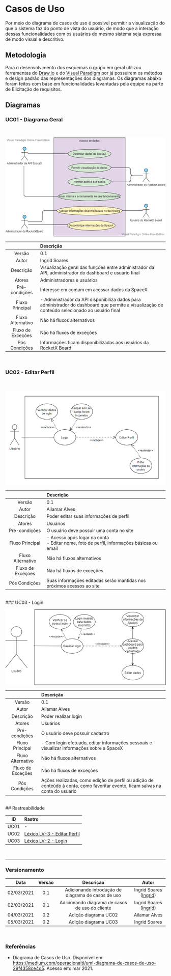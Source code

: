 # Casos de Uso

Por meio do diagrama de casos de uso é possivel permitir a visualização do que o sistema faz do ponto de vista do usuário, de modo que a interação dessas funcionalidades com os usuários do mesmo sistema seja expressa de modo visual e descritivo. 

## Metodologia 

Para o desenvolvimento dos esquemas o grupo em geral utilizou ferramentas do [Draw.io](https://app.diagrams.net/) e do [Visual Paradigm](https://online.visual-paradigm.com/diagrams/solutions/free-visual-paradigm-online/) por já possuirem os métodos e design padrão das representações dos diagramas. 
Os diagramas abaixo foram feitos com base em funcionalidades levantadas pela equipe na parte de Elicitação de requisitos.

## Diagramas 

### UC01 - Diagrama Geral
<br>

![UC01](../../../assets/img/modeling/usercase/AcessoDados.png)

|   |Descrição|
|:-:|:--------|
|Versão|0.1|
|Autor|Ingrid Soares|
|Descrição| Visualização geral das funções entre administrador da API, administrador do dashboard e usuário final|
|Atores| Administradores e usuários |
|Pré-condições| Interesse em comum em acessar dados da SpaceX |
|Fluxo Principal|- Administrador da API disponibiliza dados para administrador do dashboard que permite a visualização de conteúdo selecionado ao usuário final|
|Fluxo Alternativo| Não há fluxos alternativos|
|Fluxo de Exceções| Não há fluxos de exceções|
|Pós Condições| Informações ficam disponibilizadas aos usuários da RocketX Board |
<br>

### UC02 - Editar Perfil 
<br>

![UC02](../../../assets/img/modeling/usercase/editarperfil.png)

|   |Descrição|
|:-:|:--------|
|Versão|0.1|
|Autor|Ailamar Alves|
|Descrição| Poder editar suas informações de perfil|
|Atores| Usuários |
|Pré-condições| O usuário deve possuir uma conta no site |
|Fluxo Principal|- Acesso  após logar na conta<br> - Editar nome, foto de perfil, informações básicas ou email|
|Fluxo Alternativo| Não há fluxos alternativos|
|Fluxo de Exceções| Não há fluxos de exceções|
|Pós Condições| Suas informações editadas serão mantidas nos próximos acessos ao site |

<br> 
### UC03 - Login
<br>

![UC03](../../../assets/img/modeling/usercase/usercaselogin.png)

|   |Descrição|
|:-:|:--------|
|Versão|0.1|
|Autor|Ailamar Alves|
|Descrição| Poder realizar login|
|Atores| Usuários |
|Pré-condições| O usuário deve possuir cadastro |
|Fluxo Principal|- Com login efetuado, editar informações pessoais e visualizar informações sobre a SpaceX|
|Fluxo Alternativo| Não há fluxos alternativos|
|Fluxo de Exceções| Não há fluxos de exceções|
|Pós Condições| Ações realizadas, como edição de perfil ou adição de conteúdo à conta, como favoritar evento, ficam salvas na conta do usuário |

<br>
## Rastreabilidade

| ID | Rastro |
|:--:| :----- |
UC01 | -
UC02 | [Léxico LV-3 - Editar Perfil](https://unbarqdsw2020-2.github.io/2020.2_G6_RocketX/#/pages/modeling/lexico?id=tipo-verbo) |
UC03 | [Léxico LV-2 - Login](https://unbarqdsw2020-2.github.io/2020.2_G6_RocketX/#/pages/modeling/lexico?id=tipo-verbo) |
<br>

---

### Versionamento

| Data | Versão | Descrição | Autor |
|:----:|:-----: |:---------:|:-----:|
| 02/03/2021 | 0.1 | Adicionando introdução de diagrama de casos de uso  | Ingrid Soares ([Ingrid](https://github.com/ingrdst"))
| 02/03/2021| 0.1 | Adicionando diagrama de casos de uso do cliente | Ingrid Soares ([Ingrid](https://github.com/ingrdst"))
| 04/03/2021| 0.2 | Adição diagrama UC02 | Ailamar Alves 
| 05/03/2021| 0.2 | Adição diagrama UC03 | Ingrid Soares
</br>

### Referências

- Diagrama de Casos de Uso. Disponível em: <https://medium.com/operacionalti/uml-diagrama-de-casos-de-uso-29f4358ce4d5>. Acesso em: mar 2021. 

